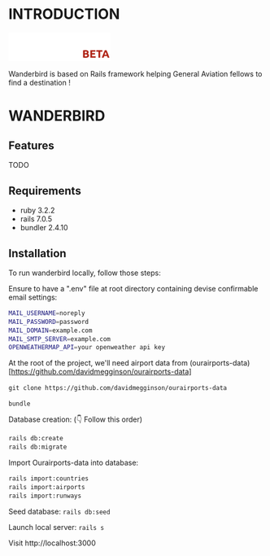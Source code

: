 # INTRODUCTION

<img src="https://github.com/alexstan67/wanderbird/blob/master/app/assets/images/full-logo-beta-dark.png" width="200" />

Wanderbird is based on Rails framework helping General Aviation fellows to find a destination !

# WANDERBIRD

## Features
TODO

## Requirements
* ruby 3.2.2
* rails 7.0.5
* bundler 2.4.10

## Installation
To run wanderbird locally, follow those steps:

Ensure to have a ".env" file at root directory containing devise confirmable email settings:
````bash
MAIL_USERNAME=noreply
MAIL_PASSWORD=password
MAIL_DOMAIN=example.com
MAIL_SMTP_SERVER=example.com
OPENWEATHERMAP_API=your openweather api key
````

At the root of the project, we'll need airport data from (ourairports-data)[https://github.com/davidmegginson/ourairports-data]

`git clone https://github.com/davidmegginson/ourairports-data`

`bundle`

Database creation: (👇 Follow this order)
````bash
rails db:create
rails db:migrate
````

Import Ourairports-data into database:
````bash
rails import:countries
rails import:airports
rails import:runways
````
Seed database:
`rails db:seed`

Launch local server:
`rails s`

Visit http://localhost:3000
